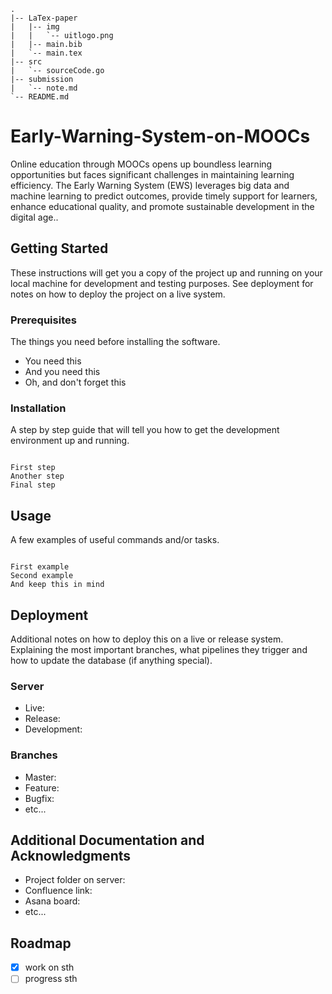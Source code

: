 ```
.
|-- LaTex-paper
|   |-- img
|   |   `-- uitlogo.png
|   |-- main.bib
|   `-- main.tex
|-- src
|   `-- sourceCode.go
|-- submission
|   `-- note.md
`-- README.md
```

# Early-Warning-System-on-MOOCs

Online education through MOOCs opens up boundless learning opportunities but faces significant challenges in maintaining learning efficiency. The Early Warning System (EWS) leverages big data and machine learning to predict outcomes, provide timely support for learners, enhance educational quality, and promote sustainable development in the digital age..

## Getting Started

These instructions will get you a copy of the project up and running on your local machine for development and testing purposes. See deployment for notes on how to deploy the project on a live system.

### Prerequisites

The things you need before installing the software.

- You need this
- And you need this
- Oh, and don't forget this

### Installation

A step by step guide that will tell you how to get the development environment up and running.

```

First step
Another step
Final step

```

## Usage

A few examples of useful commands and/or tasks.

```

First example
Second example
And keep this in mind

```

## Deployment

Additional notes on how to deploy this on a live or release system. Explaining the most important branches, what pipelines they trigger and how to update the database (if anything special).

### Server

- Live:
- Release:
- Development:

### Branches

- Master:
- Feature:
- Bugfix:
- etc...

## Additional Documentation and Acknowledgments

- Project folder on server:
- Confluence link:
- Asana board:
- etc...

## Roadmap

- [x] work on sth
- [ ] progress sth
